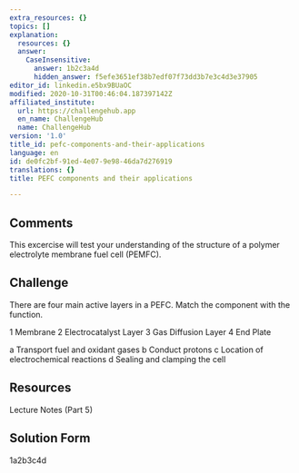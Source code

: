 ```yaml
---
extra_resources: {}
topics: []
explanation:
  resources: {}
  answer:
    CaseInsensitive:
      answer: 1b2c3a4d
      hidden_answer: f5efe3651ef38b7edf07f73dd3b7e3c4d3e37905
editor_id: linkedin.e5bx9BUaOC
modified: 2020-10-31T00:46:04.187397142Z
affiliated_institute:
  url: https://challengehub.app
  en_name: ChallengeHub
  name: ChallengeHub
version: '1.0'
title_id: pefc-components-and-their-applications
language: en
id: de0fc2bf-91ed-4e07-9e98-46da7d276919
translations: {}
title: PEFC components and their applications

---
```


## Comments

This excercise will test your understanding of the structure of a polymer electrolyte membrane fuel cell (PEMFC).

## Challenge

There are four main active layers in a PEFC. Match the component with the function.

1 Membrane
2 Electrocatalyst Layer
3 Gas Diffusion Layer
4 End Plate

a Transport fuel and oxidant gases
b Conduct protons
c Location of electrochemical reactions
d Sealing and clamping the cell 

## Resources

Lecture Notes (Part 5)

## Solution Form

1a2b3c4d


